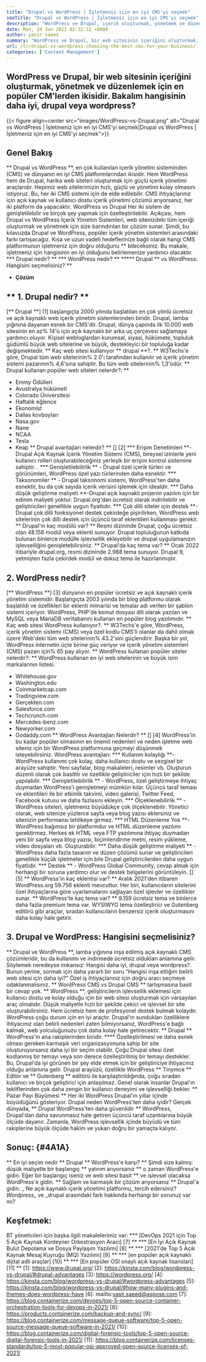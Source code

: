 ```yaml
---
title: "Drupal vs WordPress | İşletmeniz için en iyi CMS'yi seçmek" 
seoTitle: "Drupal vs WordPress | İşletmeniz için en iyi CMS'yi seçmek" 
description: "WordPress ve Drupal, içerik oluşturmak, yönetmek ve düzenlemek için iki popüler içerik yönetim sistemidir. Bu blog, hangi CMS'nin işletmeniz için en iyi olduğunu gösterir." 
date: Mon, 24 Jan 2022 02:32:32 +0000
author: yasir saeed
summary: "WordPress ve Drupal, bir web sitesinin içeriğini oluşturmak, yönetmek ve düzenlemek için en popüler CM'lerden ikisidir. Bakalım hangisinin daha iyi, drupal veya wordpress?" 
url: /tr/drupal-vs-wordpress-choosing-the-best-cms-for-your-business/
categories: ['Content Management']
---
```


## WordPress ve Drupal, bir web sitesinin içeriğini oluşturmak, yönetmek ve düzenlemek için en popüler CM'lerden ikisidir. Bakalım hangisinin daha iyi, drupal veya wordpress?

{{< figure align=center src="images/WordPress-vs-Drupal.png" alt="Drupal vs WordPress | İşletmeniz için en iyi CMS'yi seçmek|Drupal vs WordPress | İşletmeniz için en iyi CMS'yi seçmek">}}


## Genel Bakış
** Drupal vs WordPress **, en çok kullanılan içerik yönetim sisteminden (CMS) ve dünyanın en iyi CMS platformlarından ikisidir. Hem WordPress hem de Drupal, harika web siteleri oluşturmak için güçlü içerik yönetimi araçlarıdır. Hepimiz web sitelerimizin hızlı, güçlü ve yönetimi kolay olmasını istiyoruz. Bu, her iki CMS sistemi için de elde edilebilir. CMS ihtiyaçlarınız için açık kaynak ve kullanıcı dostu içerik yönetimi çözümü arıyorsanız, her iki platform da yapacaktır. WordPress vs Drupal Her iki sistem de genişletilebilir ve birçok şey yapmak için özelleştirilebilir.
Açıkçası, hem Drupal vs WordPress İçerik Yönetim Sistemleri, web sitenizdeki tüm içeriği oluşturmak ve yönetmek için size barındırılan bir çözüm sunar. Şimdi, bu kılavuzda Drupal ve WordPress, popüler içerik yönetim sistemleri arasındaki farkı tartışacağız. Kısa ve uzun vadeli hedeflerinize bağlı olarak hangi CMS platformunun işletmeniz için doğru olduğunu ** bileceksiniz. Bu makale, işletmeniz için hangisinin en iyi olduğunu belirlemenize yardımcı olacaktır.
  *** Drupal nedir? **
  *** WordPress nedir? **
  ***** Drupal ** vs WordPress: Hangisini seçmelisiniz? **
  * **Çözüm**

## ** 1. Drupal nedir? **
[** Drupal **] [1] başlangıçta 2000 yılında başlatılan en çok yönlü ücretsiz ve açık kaynaklı web içerik yönetim sistemlerinden biridir. Drupal, lamba yığınına dayanan esnek bir CMS'dir.
Drupal, dünya çapında ilk 10.000 web sitesinin en az% 14'ü için açık kaynaklı bir arka uç çerçevesi sağlamaya yardımcı oluyor. Kişisel webloglardan kurumsal, siyasi, hükümete, topluluk güdümlü büyük web sitelerine ve büyük, destekleyici bir topluluğa kadar değişmektedir.
** Kaç web sitesi kullanıyor ** drupal **?. ** W3Techs'e göre, Drupal tüm web sitelerinin% 2.0'ı tarafından kullanılır ve içerik yönetim sistemi pazarının% 4,6'sına sahiptir. Bu tüm web sitelerinin% 1,3'üdür.
** Drupal kullanan popüler web siteleri nelerdir?: **
  * Emmy Ödülleri
  * Avustralya hükümeti
  * Colorado Üniversitesi
  * Haftalık eğlence
  * Ekonomist
  * Dallas kovboyları
  * Nasa.gov
  * Nane
  * NCAA
  * Tesla
  * Keap
** Drupal avantajları nelerdir? ** [] [2]
  *** Erişim Denetimleri **-Drupal Açık Kaynak İçerik Yönetim Sistemi (CMS), bireysel izinlerle yeni kullanıcı rolleri oluşturabileceğiniz yerleşik bir erişim kontrol sistemine sahiptir. .
  *** Genişletilebilirlik ** - Drupal özel içerik türleri ve görünümleri, WordPress özel yazı türlerinden daha esnektir.
  *** Taksonomiler ** - Drupal taksonomi sistemi, WordPress'ten daha esnektir, bu da çok sayıda içerik verisini işlemek için idealdir.
  *** Daha düşük geliştirme maliyeti **-Drupal açık kaynaklı projenin yazılım için bir edinim maliyeti yoktur. Drupal.org'dan ücretsiz olarak indirilebilir ve geliştiricileri genellikle uygun fiyatlıdır.
  *** Çok dilli siteler için destek **-Drupal çok dilli fonksiyonel destek çekirdeğe pişirilirken, WordPress web sitelerinin çok dilli destek için üçüncü taraf eklentileri kullanması gerekir.
** Drupal'ın kaç modülü var? ** Resmi dizininde Drupal, çoğu ücretsiz olan 48.158 modül veya eklenti sunuyor. Drupal topluluğunun katkıda bulunan binlerce modülle işlevsellik ekleyebilir ve drupal uygulamanızın işlevselliğini genişletebilirsiniz.
** Drupal'da kaç tema var? ** Ocak 2022 itibariyle drupal.org, resmi dizininde 2.988 tema sunuyor. Drupal 9, yetmişten fazla çekirdek modül ve dokuz tema ile hazırlanmıştır.

## 2. WordPress nedir?
[** WordPress **] [3] dünyanın en popüler ücretsiz ve açık kaynaklı içerik yönetim sistemidir. Başlangıçta 2003 yılında bir blog platformu olarak başlatıldı ve özellikleri bir eklenti mimarisi ve temalar adı verilen bir şablon sistemi içeriyor. WordPress, PHP'de komut dosyası dili olarak yazılan ve MySQL veya MariaDB veritabanını kullanan en popüler blog yazılımıdır.
** Kaç web sitesi WordPress kullanıyor?. ** W3Techs'e göre, WordPress, içerik yönetim sistemi (CMS) veya özel kodlu CMS'li olanlar da dahil olmak üzere Web'deki tüm web sitelerinin% 43.2'sini güçlendirir. Başka bir yol, WordPress internetin üçte birine güç veriyor ve içerik yönetim sistemleri (CMS) pazarı için% 65 pay alıyor.
** WordPress kullanan popüler siteler nelerdir?: **
WordPress kullanan en iyi web sitelerinin ve büyük isim markalarının listesi.
  * Whitehouse.gov
  * Washington.edu
  * Coinmarketcap.com
  * Tradingview.com
  * Gerçekten.com
  * Salesforce.com
  * Techcrunch.com
  * Mercedes-benz.com
  * Newyorker.com
  * Godaddy.com
** WordPress Avantajları Nelerdir? ** [] [4]
WordPress'in bu kadar popüler olmasının en önemli nedenleri ve neden işletme web siteniz için bir WordPress platformuna geçmeyi düşünmek isteyebilirsiniz. WordPress avantajları:
  *** Kullanım kolaylığı **-WordPress kullanımı çok kolay, daha kullanıcı dostu ve sezgisel bir arayüze sahiptir. Yeni sayfalar, blog makaleleri, resimler vb. Oluşturun düzenli olarak çok basittir ve özellikle geliştiriciler için hızlı bir şekilde yapılabilir.
  *** Genişletilebilirlik ** - WordPress, özel geliştirmeye ihtiyaç duymadan WordPress'i genişletmeyi mümkün kılar. Üçüncü taraf teması ve eklentileri ile bir etkinlik takvimi, video galerisi, Twitter Feed, Facebook kutusu ve daha fazlasını ekleyin.
  *** Ölçeklenebilirlik ** - WordPress siteleri, işletmeniz büyüdükçe çok ölçeklenebilir. Yönetici olarak, web sitenize yüzlerce sayfa veya blog yazısı eklersiniz ve sitenizin performansı tehlikeye girmez.
  *** HTML Düzenleme Yok **-WordPress bağımsız bir platformdur ve HTML düzenleme yazılımı gerektirmez. Herkes ek HTML veya FTP yazılımına ihtiyaç duymadan yeni bir sayfa veya blog yazısı, biçimlendirme metni, resim yükleme, video dosyaları vb. Oluşturabilir.
  *** Daha düşük geliştirme maliyeti ** - WordPress daha fazla tasarım ve düzen çözümü sunar ve geliştiricileri genellikle küçük işletmeler için bile Drupal geliştiricilerden daha uygun fiyatlıdır.
  *** Destek ** - WordPress Global Community, cevap almak için herhangi bir soruna yardımcı olur ve destek belgelerini görüntüleyin. [] [5]
** WordPress'in kaç eklentisi var? ** Aralık 2021'den itibaren WordPress.org 59.756 eklenti mevcuttur. Her biri, kullanıcıların sitelerini özel ihtiyaçlarına göre uyarlamalarını sağlayan özel işlevler ve özellikler sunar.
** WordPress'te kaç tema var? ** 9.159 ücretsiz tema ve binlerce daha fazla premium tema var. WYSIWYG tema özelleştirici ve Gutenberg editörü gibi araçlar, sıradan kullanıcıların benzersiz içerik oluşturmasını daha kolay hale getirir.

## 3. Drupal ve WordPress: Hangisini seçmelisiniz?
** Drupal ve WordPress **, lamba yığınına inşa edilmiş açık kaynaklı CMS çözümleridir, bu da kullanımı ve indirmede ücretsiz oldukları anlamına gelir. Söylemek neredeyse imkansız: Hangisi daha iyi, drupal veya wordpress?. Bunun yerine, sormak için daha yararlı bir soru “Hangisi inşa ettiğim belirli web sitesi için daha iyi?” Özel iş ihtiyaçlarınız için doğru aracı seçmeye odaklanmalısınız. ** WordPress CMS vs Drupal CMS ** tartışmasına basit bir cevap yok.
** WordPress **, geliştiricilerin işlevsellik eklemesi için kullanıcı dostu ve kolay olduğu için bir web sitesi oluşturmak için varsayılan araç olmalıdır. Düşük maliyetle hızlı bir şekilde çekici ve işlevsel bir site oluşturabilirsiniz. Hem ücretsiz hem de profesyonel destek bulmak kolaydır. WordPress çoğu durum için en iyi araçtır. Drupal'ın sundukları özelliklere ihtiyacınız olan belirli nedenleri zaten bilmiyorsanız, WordPress'e bağlı kalmak, web yolculuğunuzu çok daha kolay hale getirecektir.
** Drupal ** WordPress'in ana rakiplerinden biridir. **** Özelleştirilmesi ve daha esnek olması gereken karmaşık veri organizasyonuna sahip bir site oluşturuyorsanız daha iyi bir seçim olabilir. Çoğu Drupal sitesi özel kodlanmış bir temayı veya son derece özelleştirilmiş bir temayı destekler. Bu, Drupal'da iyi görünen bir şey elde etmek için bir geliştiriciye ihtiyacınız olduğu anlamına gelir. Drupal arayüzü, özellikle WordPress ** Tinymce ** Editör ve ** Gutenberg ** editörü ile karşılaştırıldığında, çoğu sıradan kullanıcı ve birçok geliştirici için anlaşılmaz. Genel olarak insanlar Drupal'ın tekliflerinden çok daha zengin bir kullanıcı deneyimi ve işlevselliği bekler.
** Pazar Payı Büyümesi ** Her iki WordPress Drupal'ın yıllar içinde büyüdüğünü gösteriyor. Drupal neden WordPress'ten daha iyidir? Gerçek dünyada, ** Drupal WordPress'ten daha güvenlidir ** WordPress, Drupal'dan daha savunmasız hale getiren üçüncü taraf uzantılarına büyük ölçüde dayanır. Zamanla, WordPress işlevsellik içinde büyüdü ve tüm rakiplerine büyük ölçüde hakim ve yukarı doğru bir yamaçta kalıyor.

## Sonuç: {#4A1A}
** En iyi seçim nedir ** Drupal ** WordPress'e karşı? ** Şimdi size kalmış: düşük maliyetle bir başlangıç ​​** yatırım arıyorsanız ** o zaman WordPress'e gidin. Eğer bir başlangıç ​​iseniz ve web sitesi basit ** ve işlevsel olacaksa WordPress'e gidin. ** Sağlam ve karmaşık bir çözüm arıyorsanız ** Drupal'a gidin.
_ Ne açık kaynaklı içerik yönetimi platformu_ tercih edersiniz? _Wordpress__ ve _drupal arasındaki fark hakkında herhangi bir sorunuz var mı?

## Keşfetmek:
BT yöneticileri için başka ilgili makalelerimiz var:
  *** [DevOps 2021 için Top 5 Açık Kaynak Konteyner Orkestrasyon Aracı] [7] **
  *** [En İyi Açık Kaynak Bulut Depolama ve Dosya Paylaşım Yazılımı] [8] **
  *** [2021'de Top 5 Açık Kaynak Mesaj Kuyruğu (MQ) Yazılımı] [9] **
  *** [en popüler açık kaynaklı dijital adli araçlar] [10] **
  *** [En popüler OSI onaylı açık kaynak lisansları] [11] **
[1]: https://www.drupal.org/
[2]: https://kinsta.com/blog/wordpress-vs-drupal/#drupal-advantages
[3]: https://wordpress.org/
[4]: https://kinsta.com/blog/wordpress-vs-drupal/#wordpress-advantages
[5]: https://kinsta.com/blog/wordpress-vs-drupal/#how-many-plugins-and-themes-does-wordpress-have
[6]: mailto:yasir.saeed@aspose.com
[7]: https://blog.containerize.com/devops/top-5-open-source-container-orchestration-tools-for-devops-in-2021/
[8]: https://products.containerize.com/backup-and-sync/
[9]: https://blog.containerize.com/message-queue-software/top-5-open-source-message-queue-software-in-2021/
[10]: https://blog.containerize.com/digital-forensic-tools/top-5-open-source-digital-forensic-tools-in-2021/
[11]: https://blog.containerize.com/licenses-standards/top-5-most-popular-osi-approved-open-source-licenses-of-2021/
